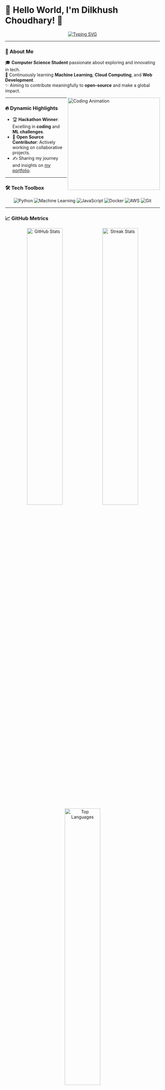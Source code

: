 # 👋 Hello World, I'm **Dilkhush Choudhary**! 🌟  

<p align="center">
  <a href="https://github.com/dillkhush">
    <img src="https://readme-typing-svg.herokuapp.com?font=Fira+Code&size=28&pause=1000&color=6BF7A5&center=true&vCenter=true&width=750&lines=Aspiring+Computer+Scientist;Machine+Learning+Enthusiast;Open+Source+Explorer;Turning+Ideas+Into+Reality" alt="Typing SVG">
  </a>
</p>

---

### 🚀 **About Me**  
🎓 **Computer Science Student** passionate about exploring and innovating in tech.  
🌱 Continuously learning **Machine Learning**, **Cloud Computing**, and **Web Development**.  
✨ Aiming to contribute meaningfully to **open-source** and make a global impact.

<img align="right" src="https://media.giphy.com/media/ZVik7pBtu9dNS/giphy.gif" width="300" alt="Coding Animation">

---

### 🔥 **Dynamic Highlights**  
- 🏆 **Hackathon Winner**: Excelling in **coding** and **ML challenges**.  
- 🤝 **Open Source Contributor**: Actively working on collaborative projects.  
- ✍️ Sharing my journey and insights on [my portfolio](https://dillkhush-portfolio.com).  

---

### 🛠️ **Tech Toolbox**  
<p align="center">
  <img src="https://img.shields.io/badge/Python-%233776AB.svg?style=for-the-badge&logo=python&logoColor=white" alt="Python">
  <img src="https://img.shields.io/badge/Machine%20Learning-%234285F4.svg?style=for-the-badge&logo=google&logoColor=white" alt="Machine Learning">
  <img src="https://img.shields.io/badge/JavaScript-%23F7DF1E.svg?style=for-the-badge&logo=javascript&logoColor=black" alt="JavaScript">
  <img src="https://img.shields.io/badge/Docker-%232496ED.svg?style=for-the-badge&logo=docker&logoColor=white" alt="Docker">
  <img src="https://img.shields.io/badge/AWS-%23FF9900.svg?style=for-the-badge&logo=amazonaws&logoColor=white" alt="AWS">
  <img src="https://img.shields.io/badge/Git-%23F05032.svg?style=for-the-badge&logo=git&logoColor=white" alt="Git">
</p>

---

### 📈 **GitHub Metrics**  
<p align="center">
  <img src="https://github-readme-stats.vercel.app/api?username=dillkhush&show_icons=true&theme=tokyonight" alt="GitHub Stats" width="48%">
  <img src="https://github-readme-streak-stats.herokuapp.com/?user=dillkhush&theme=tokyonight" alt="Streak Stats" width="48%">
</p>
<p align="center">
  <img src="https://github-readme-stats.vercel.app/api/top-langs/?username=dillkhush&layout=compact&theme=tokyonight" alt="Top Languages" width="48%">
</p>

---

### 🌟 **Current Focus**  
1. 🌐 **Building Scalable Systems**: Developing cloud-hosted **recommendation engines**.  
2. 🤖 **Exploring NLP**: Creating intuitive and responsive chatbots.  
3. 🛠️ **Open Source Contributions**: Collaborating on impactful projects.

---

### 🌟 **Featured Projects**  
- 🌐 [**Smart Home Automation**](https://github.com/dillkhush/Smart-Home-Automation)  
  🚀 Modular IoT system using ML for device automation.  

- 🧠 [**Sentiment Analysis App**](https://github.com/dillkhush/Sentiment-Analysis-App)  
  📊 A real-time sentiment analysis dashboard.  

- 🖍️ [**Handwritten Digit Recognizer**](https://github.com/dillkhush/Handwritten-Digit-Recognizer)  
  ✍️ Uses deep learning to recognize handwritten digits.

---

### 🎮 **Fun Facts About Me**  
- 🎧 I can debug code while vibing to lo-fi beats.  
- 🌌 Dreaming of building **AI systems** for space exploration.  
- 🎮 Gaming fuels my creativity, especially **Minecraft** and simulation games.

---

### 🔗 **Let’s Connect**  
<p align="center">
  <a href="https://www.linkedin.com/in/dilkhush](https://www.linkedin.com/in/dilkhush-choudhary-1751261a3">
    <img src="https://img.shields.io/badge/LinkedIn-0077B5?style=for-the-badge&logo=linkedin&logoColor=white" alt="LinkedIn">
  </a>
  <a href="https://twitter.com/dillkhush1">
    <img src="https://img.shields.io/badge/Twitter-1DA1F2?style=for-the-badge&logo=twitter&logoColor=white" alt="Twitter">
  </a>
  <a href="https://dillkhush-portfolio.com">
    <img src="https://img.shields.io/badge/Portfolio-FF5722?style=for-the-badge&logo=firefox&logoColor=white" alt="Portfolio">
  </a>
</p>

---

✨ **"Code is poetry, and I'm writing my verse!"**  
